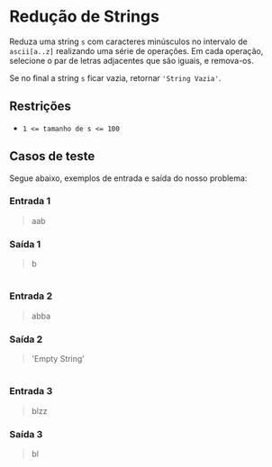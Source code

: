 # Redução de Strings

Reduza uma string `s` com caracteres minúsculos no intervalo de `ascii[a..z]` realizando uma série de operações. Em cada operação, selecione o par de letras adjacentes que são iguais, e remova-os. 

Se no final a string `s` ficar vazia, retornar `'String Vazia'`.

## Restrições

- `1 <= tamanho de s <= 100`

## Casos de teste

Segue abaixo, exemplos de entrada e saída do nosso problema:

### Entrada 1
> aab

### Saída 1
> b

# 

### Entrada 2
> abba

### Saída 2
> 'Empty String'

# 

### Entrada 3
> blzz

### Saída 3
> bl

